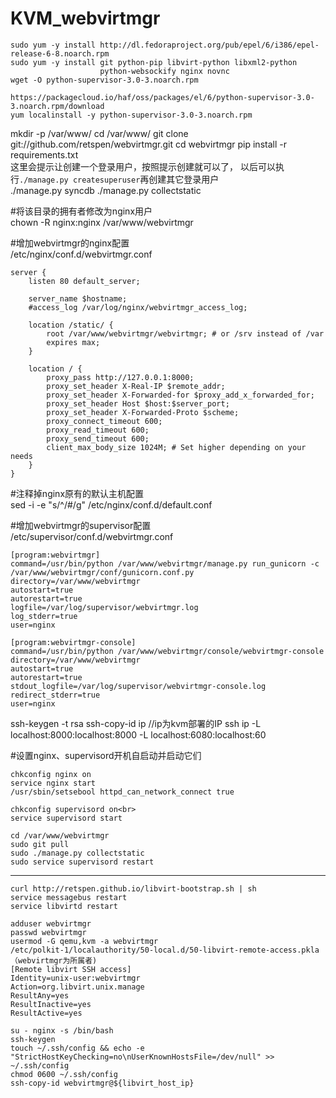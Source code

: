 # KVM_webvirtmgr
```
sudo yum -y install http://dl.fedoraproject.org/pub/epel/6/i386/epel-release-6-8.noarch.rpm
sudo yum -y install git python-pip libvirt-python libxml2-python
                    python-websockify nginx novnc
wget -O python-supervisor-3.0-3.noarch.rpm
                    https://packagecloud.io/haf/oss/packages/el/6/python-supervisor-3.0-3.noarch.rpm/download
yum localinstall -y python-supervisor-3.0-3.noarch.rpm
```

mkdir -p /var/www/
cd /var/www/
git clone git://github.com/retspen/webvirtmgr.git
cd webvirtmgr
pip install -r requirements.txt
<br>这里会提示让创建一个登录用户，按照提示创建就可以了，
以后可以执行`./manage.py createsuperuser`再创建其它登录用户<br>
./manage.py syncdb
./manage.py collectstatic


#将该目录的拥有者修改为nginx用户<br>
chown -R nginx:nginx /var/www/webvirtmgr

#增加webvirtmgr的nginx配置<br>
/etc/nginx/conf.d/webvirtmgr.conf

```
server {
    listen 80 default_server;

    server_name $hostname;
    #access_log /var/log/nginx/webvirtmgr_access_log;

    location /static/ {
        root /var/www/webvirtmgr/webvirtmgr; # or /srv instead of /var
        expires max;
    }

    location / {
        proxy_pass http://127.0.0.1:8000;
        proxy_set_header X-Real-IP $remote_addr;
        proxy_set_header X-Forwarded-for $proxy_add_x_forwarded_for;
        proxy_set_header Host $host:$server_port;
        proxy_set_header X-Forwarded-Proto $scheme;
        proxy_connect_timeout 600;
        proxy_read_timeout 600;
        proxy_send_timeout 600;
        client_max_body_size 1024M; # Set higher depending on your needs
    }
}
```
#注释掉nginx原有的默认主机配置<br>
sed -i -e "s/^/#/g" /etc/nginx/conf.d/default.conf

#增加webvirtmgr的supervisor配置<br>
/etc/supervisor/conf.d/webvirtmgr.conf

```
[program:webvirtmgr]
command=/usr/bin/python /var/www/webvirtmgr/manage.py run_gunicorn -c /var/www/webvirtmgr/conf/gunicorn.conf.py
directory=/var/www/webvirtmgr
autostart=true
autorestart=true
logfile=/var/log/supervisor/webvirtmgr.log
log_stderr=true
user=nginx

[program:webvirtmgr-console]
command=/usr/bin/python /var/www/webvirtmgr/console/webvirtmgr-console
directory=/var/www/webvirtmgr
autostart=true
autorestart=true
stdout_logfile=/var/log/supervisor/webvirtmgr-console.log
redirect_stderr=true
user=nginx
```


ssh-keygen -t rsa
ssh-copy-id ip  //ip为kvm部署的IP
ssh ip   -L localhost:8000:localhost:8000 -L localhost:6080:localhost:60

#设置nginx、supervisord开机自启动并启动它们<br>
```
chkconfig nginx on
service nginx start
/usr/sbin/setsebool httpd_can_network_connect true
```
```
chkconfig supervisord on<br>
service supervisord start
```
```
cd /var/www/webvirtmgr
sudo git pull
sudo ./manage.py collectstatic
sudo service supervisord restart
```


---
```
curl http://retspen.github.io/libvirt-bootstrap.sh | sh
service messagebus restart
service libvirtd restart
```


```
adduser webvirtmgr
passwd webvirtmgr
usermod -G qemu,kvm -a webvirtmgr
/etc/polkit-1/localauthority/50-local.d/50-libvirt-remote-access.pkla   （webvirtmgr为所属者)
[Remote libvirt SSH access]
Identity=unix-user:webvirtmgr
Action=org.libvirt.unix.manage
ResultAny=yes
ResultInactive=yes
ResultActive=yes
```
```
su - nginx -s /bin/bash
ssh-keygen
touch ~/.ssh/config && echo -e "StrictHostKeyChecking=no\nUserKnownHostsFile=/dev/null" >> ~/.ssh/config
chmod 0600 ~/.ssh/config
ssh-copy-id webvirtmgr@${libvirt_host_ip}
```
